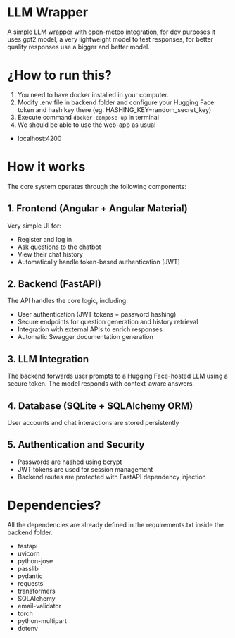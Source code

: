 # LLM Wrapper 
A simple LLM wrapper with open-meteo integration, for dev purposes it uses gpt2 model, a very lightweight model to test responses, for better quality responses use a bigger and better model.

# ¿How to run this?
1. You need to have docker installed in your computer.
2. Modify .env file in backend folder and configure your Hugging Face token and hash key there (eg. HASHING_KEY=random_secret_key)
3. Execute command `docker compose up` in  terminal
4. We should be able to use the web-app as usual
- localhost:4200

# How it works
The core system operates through the following components:

## 1. Frontend (Angular + Angular Material)
Very simple UI for:
- Register and log in
- Ask questions to the chatbot
- View their chat history
- Automatically handle token-based authentication (JWT)

## 2. Backend (FastAPI)
The API handles the core logic, including:
- User authentication (JWT tokens + password hashing)
- Secure endpoints for question generation and history retrieval
- Integration with external APIs to enrich responses
- Automatic Swagger documentation generation

## 3. LLM Integration
The backend forwards user prompts to a Hugging Face-hosted LLM using a secure token. The model responds with context-aware answers.

## 4. Database (SQLite + SQLAlchemy ORM)
User accounts and chat interactions are stored persistently

## 5. Authentication and Security
- Passwords are hashed using bcrypt
- JWT tokens are used for session management
- Backend routes are protected with FastAPI dependency injection



# Dependencies?
All the dependencies are already defined in the requirements.txt inside the backend folder.
- fastapi
- uvicorn
- python-jose
- passlib
- pydantic
- requests
- transformers
- SQLAlchemy
- email-validator
- torch
- python-multipart
- dotenv

